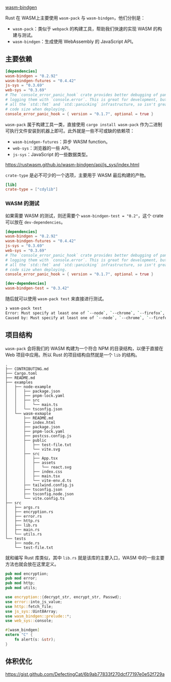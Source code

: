 [wasm-bindgen](https://rustwasm.github.io/docs/wasm-bindgen/introduction.html)

Rust 在 WASM上主要使用 `wasm-pack` 与 `wasm-bindgen`，他们分别是：

- `wasm-pack`：类似于 `webpack` 的构建工具，帮助我们快速的实现 WASM 的构建与测试。
- `wasm-bindgen`：生成使用 WebAssembly 的 JavaScript API。

## 主要依赖

```toml
[dependencies]
wasm-bindgen = "0.2.92"
wasm-bindgen-futures = "0.4.42"
js-sys = "0.3.69"
web-sys = "0.3.69"
# The `console_error_panic_hook` crate provides better debugging of panics by
# logging them with `console.error`. This is great for development, but requires
# all the `std::fmt` and `std::panicking` infrastructure, so isn't great for
# code size when deploying.
console_error_panic_hook = { version = "0.1.7", optional = true }
```

`wasm-pack` 属于构建工具一类，直接使用 `cargo install wasm-pack` 作为二进制可执行文件安装到机器上即可。此外就是一些不可或缺的依赖项：

- `wasm-bindgen-futures`：异步 WASM function。
- `web-sys`：浏览器的一些 API。
- `js-sys`：JavaScript 的一些数据类型。

https://rustwasm.github.io/wasm-bindgen/api/js_sys/index.html

`crate-type` 是必不可少的一个选项，主要用于 WASM 最后构建的产物。

```toml
[lib] 
crate-type = ["cdylib"]
```

### WASM 的测试

如果需要 WASM 的测试，则还需要个 `wasm-bindgen-test = "0.2"`，这个 crate 可以放在 `dev-dependencies`。

```toml
[dependencies]
wasm-bindgen = "0.2.92"
wasm-bindgen-futures = "0.4.42"
js-sys = "0.3.69"
web-sys = "0.3.69"
# The `console_error_panic_hook` crate provides better debugging of panics by
# logging them with `console.error`. This is great for development, but requires
# all the `std::fmt` and `std::panicking` infrastructure, so isn't great for
# code size when deploying.
console_error_panic_hook = { version = "0.1.7", optional = true }

[dev-dependencies]
wasm-bindgen-test = "0.3.42"
```

随后就可以使用 `wasm-pack test` 来直接进行测试。

```bash
❯ wasm-pack test 
Error: Must specify at least one of `--node`, `--chrome`, `--firefox`, or `--safari`
Caused by: Must specify at least one of `--node`, `--chrome`, `--firefox`, or `--safari`
```

## 项目结构

`wasm-pack` 会将我们的 WASM 构建为一个符合 NPM 的目录结构，以便于直接在 Web 项目中应用。所以 Rust 的项目结构自然就是一个 `lib` 的结构。

```
.
├── CONTRIBUTING.md
├── Cargo.toml
├── README.md
├── examples
│   ├── node-example
│   │   ├── package.json
│   │   ├── pnpm-lock.yaml
│   │   ├── src
│   │   │   └── main.ts
│   │   └── tsconfig.json
│   └── wasm-exmaple
│       ├── README.md
│       ├── index.html
│       ├── package.json
│       ├── pnpm-lock.yaml
│       ├── postcss.config.js
│       ├── public
│       │   ├── test-file.txt
│       │   └── vite.svg
│       ├── src
│       │   ├── App.tsx
│       │   ├── assets
│       │   │   └── react.svg
│       │   ├── index.css
│       │   ├── main.tsx
│       │   └── vite-env.d.ts
│       ├── tailwind.config.js
│       ├── tsconfig.json
│       ├── tsconfig.node.json
│       └── vite.config.ts
├── src
│   ├── args.rs
│   ├── encryption.rs
│   ├── error.rs
│   ├── http.rs
│   ├── lib.rs
│   ├── main.rs
│   └── utils.rs
└── tests
    ├── node.rs
    └── test-file.txt
```

就和编写 Rust 库类似，其中 `lib.rs` 就是该库的主要入口，WASM 中的一些主要方法也就会放在这里定义。

```rust
pub mod encryption;
pub mod error;
pub mod http;
pub mod utils;

use encryption::{decrypt_str, encrypt_str, Passwd};
use error::into_js_value;
use http::fetch_file;
use js_sys::Uint8Array;
use wasm_bindgen::prelude::*;
use web_sys::console;

#[wasm_bindgen]
extern "C" {
    fn alert(s: &str);
}
```

## 体积优化

https://gist.github.com/DefectingCat/6b9ab77833f270dcf77197e0e52f729a

